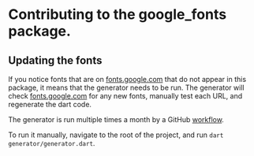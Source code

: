 # Contributing to the google_fonts package.


## Updating the fonts

If you notice fonts that are on [fonts.google.com](https://fonts.google.com) that do not appear in
this package, it means that the generator needs to be run. The generator will
check [fonts.google.com](https://fonts.google.com) for any new fonts, manually test each URL, and
regenerate the dart code.

The generator is run multiple times a month by a GitHub [workflow](.github/workflows/update_fonts.yml).

To run it manually, navigate to the root of the project, and run `dart generator/generator.dart`.
